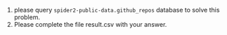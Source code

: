 1. please query `spider2-public-data.github_repos` database to solve this problem.
2. Please complete the file result.csv with your answer.